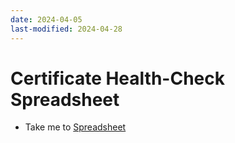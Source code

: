 ```yaml
---
date: 2024-04-05
last-modified: 2024-04-28
---
```

# Certificate Health-Check Spreadsheet
  - Take me to [Spreadsheet](https://kodekloud.com/topic/certificate-health-check-spreadsheet/)
  
